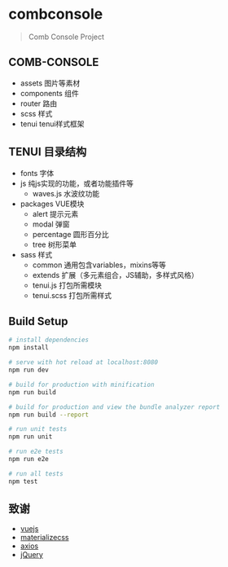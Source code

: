 # combconsole

> Comb Console Project

## COMB-CONSOLE

 - assets 图片等素材
 - components 组件
 - router 路由
 - scss 样式
 - tenui tenui样式框架

## TENUI 目录结构

 - fonts 字体
 - js 纯js实现的功能，或者功能插件等
    - waves.js 水波纹功能
 - packages VUE模块
    - alert 提示元素
    - modal 弹窗
    - percentage 圆形百分比
    - tree 树形菜单
 - sass 样式
    - common 通用包含variables，mixins等等
    - extends 扩展（多元素组合，JS辅助，多样式风格）
    - tenui.js 打包所需模块
    - tenui.scss 打包所需样式

## Build Setup

``` bash
# install dependencies
npm install

# serve with hot reload at localhost:8080
npm run dev

# build for production with minification
npm run build

# build for production and view the bundle analyzer report
npm run build --report

# run unit tests
npm run unit

# run e2e tests
npm run e2e

# run all tests
npm test
```

## 致谢
- <a href="vuejs.org">vuejs</a>
- <a href="http://materializecss.com/">materializecss</a>
- <a href="https://github.com/mzabriskie/axios">axios</a>
- <a href="http://jquery.com/">jQuery</a>


